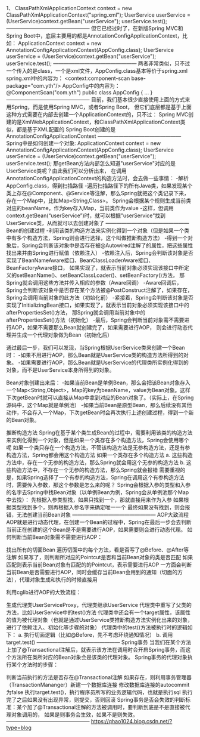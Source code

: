 1、
ClassPathXmlApplicationContext context = new ClassPathXmlApplicationContext("spring.xml");
UserService userService = (UserService)context.getBean("userService");
userService.test();
————————————————
但它已经过时了，在新版Spring MVC和Spring Boot中，底层主要用的都是AnnotationConfigApplicationContext，比如：
ApplicationContext context = new AnnotationConfigApplicationContext(AppConfig.class);
UserService userService = (UserService)context.getBean("userService");
userService.test();
————————————————
两者非常类似，只不过一个传入的是class，一个是xml文件，AppConfig.class基本等价于spring.xml
spring.xml中的内容为：
<context:component-scan base-package="com.yth"/>
AppConfig中的内容为：
@ComponentScan("com.yth")
public class AppConfig {
...
}
————————————————
目前，我们基本很少直接使用上面的方式来用Spring，而是使用Spring MVC，或者Spring Boot，
但它们底层都是基于上面这种方式需要在内部去创建一个ApplicationContext的，只不过：
Spring MVC创建的是XmlWebApplicationContext，和ClassPathXmlApplicationContext类似，都是基于XML配置的
Spring Boot创建的是AnnotationConfigApplicationContext
————————————————
Spring中是如何创建一个对象:
ApplicationContext context = new AnnotationConfigApplicationContext(AppConfig.class);
UserService userService = (UserService)context.getBean("userService");
userService.test();
那getBean方法内部怎么知道"userService"对应的是UserService类呢？由此我们可以分析出来，
在调用AnnotationConfigApplicationContext的构造方法时，会去做一些事情：
-解析AppConfig.class，得到扫描路径
-遍历扫描路径下的所有Java类，如果发现某个类上存在@Component、@Service等注解，那么Spring就把这个类记录下来，存在一个Map中，比如Map<String,Class>。
Spring会根据某个规则生成当前类对应的beanName，作为key存入Map，当前类作为value
-这样，但调用context.getBean(“userService”)时，就可以根据"userService"找到UserService类，从而就可以去创建对象了
————————————————
Bean的创建过程
-利用该类的构造方法来实例化得到一个对象（但是如果一个类中有多个构造方法，Spring则会进行选择，这个叫做推断构造方法）
-得到一个对象后，Spring会判断该对象中是否存在被@Autowired注解了的属性，把这些属性找出来并由Spring进行赋值（依赖注入）
-依赖注入后，Spring会判断该对象是否实现了BeanNameAware接口、BeanClassLoaderAware接口、BeanFactoryAware接口，
如果实现了，就表示当前对象必须实现该接口中所定义的setBeanName()、setBeanClassLoader()、setBeanFactory()方法，
那Spring就会调用这些方法并传入相应的参数（Aware回调）
-Aware回调后，Spring会判断该对象中是否存在某个方法被@PostConstruct注解了，如果存在，Spring会调用当前对象的此方法（初始化前）
-紧接着，Spring会判断该对象是否实现了InitializingBean接口，如果实现了，就表示当前对象必须实现该接口中的afterPropertiesSet()方法，
那Spring就会调用当前对象中的afterPropertiesSet()方法（初始化）
-最后，Spring会判断当前对象需不需要进行AOP，如果不需要那么Bean就创建完了，如果需要进行AOP，
则会进行动态代理并生成一个代理对象做为Bean（初始化后）

通过最后一步，我们可以发现，当Spring根据UserService类来创建一个Bean时：
-如果不用进行AOP，那么Bean就是UserService类的构造方法所得到的对象。
-如果需要进行AOP，那么Bean就是UserService的代理类所实例化得到的对象，而不是UserService本身所得到的对象。

Bean对象创建出来后：
-如果当前Bean是单例Bean，那么会把该Bean对象存入一个Map<String,Object>，Map的key为beanName，value为Bean对象。这样下次getBean时就可以直接从Map中拿到对应的Bean对象了。（实际上，在Spring源码中，这个Map就是单例池）
-如果当前Bean是原型Bean，那么后续没有其他动作，不会存入一个Map，下次getBean时会再次执行上述创建过程，得到一个新的Bean对象。

推断构造方法
Spring在基于某个类生成Bean的过程中，需要利用该类的构造方法来实例化得到一个对象，但是如果一个类存在多个构造方法，Spring会使用哪个呢
如果一个类只存在一个构造方法，不管该构造方法是无参构造方法，还是有参构造方法，Spring都会用这个构造方法
如果一个类存在多个构造方法
a. 这些构造方法中，存在一个无参的构造方法，那么Spring就会用这个无参的构造方法
b. 这些构造方法中，不存在一个无参的构造方法，那么Spring就会报错
需要重视的是，如果Spring选择了一个有参的构造方法，Spring在调用这个有参构造方法时，需要传入参数，那这个参数是怎么来的呢？
Spring会根据入参的类型和入参的名字去Spring中找Bean对象（以单例Bean为例，Spring会从单例池那个Map中去找）：
先根据入参类型找，如果只找到一个，那就直接用来作为入参
如果根据类型找到多个，则再根据入参名字来确定唯一一个
最终如果没有找到，则会报错，无法创建当前Bean对象
————————————————
AOP大致流程
AOP就是进行动态代理，在创建一个Bean的过程中，Spring在最后一步会去判断当前正在创建的这个Bean是不是需要进行AOP，如果需要则会进行动态代理。
如何判断当前Bean对象需不需要进行AOP：

找出所有的切面Bean
遍历切面中的每个方法，看是否写了@Before、@After等注解
如果写了，则判断所对应的Pointcut是否和当前Bean对象的类是否匹配
如果匹配则表示当前Bean对象有匹配的的Pointcut，表示需要进行AOP
一方面会判断当前Bean是否需要进行AOP，同时会缓存当前Bean会用到的通知（切面的方法），代理对象生成和执行的时候直接用

利用cglib进行AOP的大致流程：

生成代理类UserServiceProxy，代理类继承UserService
代理类中重写了父类的方法，比如UserService中的test()方法
代理类中还会有一个target属性，该属性的值为被代理对象（也就是通过UserService类推断构造方法实例化出来的对象，进行了依赖注入、初始化等步骤的对象）
代理类中的test()方法被执行时的逻辑如下：
a. 执行切面逻辑（比如@Before，先不考虑环绕通知情况）
b. 调用target.test()
————————————————
Spring事务
当我们在某个方法上加了@Transactional注解后，就表示该方法在调用时会开启Spring事务，而这个方法所在类所对应的Bean对象会是该类的代理对象。
Spring事务的代理对象执行某个方法时的步骤：

判断当前执行的方法是否存在@Transactional注解
如果存在，则利用事务管理器（TransactionMananger）新建一个数据库连接
修改数据库连接的autocommit为false
执行target.test()，执行程序员所写的业务逻辑代码，也就是执行sql
执行完了之后如果没有出现异常，则提交，否则回滚
Spring事务是否会失效的判断标准：某个加了@Transactional注解的方法被调用时，要判断到底是不是直接被代理对象调用的，
如果是则事务会生效，如果不是则失效。
————————————————
https://qhao1024.blog.csdn.net/?type=blog





